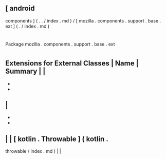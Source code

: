[
android
-
components
]
(
.
.
/
index
.
md
)
/
[
mozilla
.
components
.
support
.
base
.
ext
]
(
.
/
index
.
md
)
#
#
Package
mozilla
.
components
.
support
.
base
.
ext
#
#
#
Extensions
for
External
Classes
|
Name
|
Summary
|
|
-
-
-
|
-
-
-
|
|
[
kotlin
.
Throwable
]
(
kotlin
.
-
throwable
/
index
.
md
)
|
|
